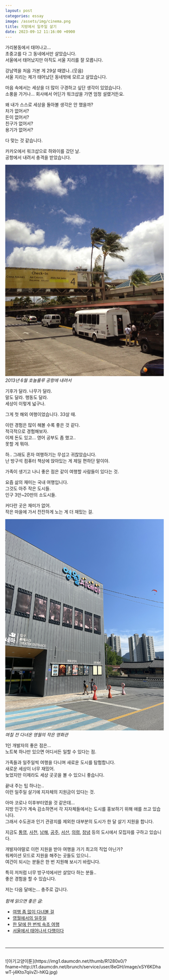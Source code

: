 ```yaml
---
layout: post
categories: essay
image: /assets/img/cinema.png
title: 지방에서 일주일 살기
date: 2023-09-12 11:16:00 +0900
---
```


가리봉동에서 태어나고...  
초중고를 다 그 동네에서만 살았습니다.  
서울에서 태어났지만 아직도 서울 지리를 잘 모릅니다.  

강남역을 처음 가본 게 29살 때였나..(웃음)  
서울 지리는 제가 태어났던 동네밖에 모르고 살았습니다.

마음 속에서는 세상을 더 많이 구경하고 싶단 생각이 있었습니다.  
소풍을 가거나... 회사에서 어딘가 워크샵을 가면 엄청 설렜거든요.

왜 내가 스스로 세상을 돌아볼 생각은 안 했을까?  
차가 없어서?  
돈이 없어서?  
친구가 없어서?   
용기가 없어서?  

다 맞는 것 같습니다.

카카오에서 워크샵으로 하와이를 갔던 날.  
공항에서 내려서 충격을 받았습니다.

![호놀룰루 공항](/assets/img/honolulu.jpg)  
*2013년 6월 호놀룰루 공항에 내려서*

기후가 달라. 나무가 달라.  
말도 달라. 행동도 달라.  
세상이 이렇게 넓구나.

그게 첫 해외 여행이었습니다. 33살 때.

이런 경험은 많이 해볼 수록 좋은 것 같다.  
적극적으로 경험해보자.  
이제 돈도 있고... 영어 공부도 좀 했고..  
못할 게 뭐야.

하.. 그래도 혼자 여행하기는 무섭고 귀찮았습니다.  
난 방구석 컴퓨터 책상에 앉아있는 게 제일 편하단 말이야.

가족이 생기고 나니 좋은 점은 같이 여행할 사람들이 있다는 것.
 
요즘 삶의 재미는 국내 여행입니다.   
그것도 아주 작은 도시들.  
인구 3만~20만의 소도시들.

커다란 곳은 재미가 없어.  
작은 마을에 가서 잔잔하게 노는 게 더 재밌는 걸.

![영월 시네마](/assets/img/cinema.png)  
*며칠 전 다녀온 영월의 작은 영화관*

1인 개발자의 좋은 점은...  
노트북 하나만 있으면 어디서든 일할 수 있다는 점.  

가족들과 일주일씩 여행을 다니며 새로운 도시를 탐험합니다.  
새로운 세상이 너무 재밌어.  
늦었지만 이제라도 세상 곳곳을 볼 수 있으니 좋습니다.

끝내 주는 팁 하나는..  
이런 일주일 살기에 지자체의 지원금이 있다는 것.  

아마 코로나 이후부터였을 것 같은데...  
지방 인구가 계속 감소하면서 각 지자체들에서는 도시를 홍보하기 위해 애를 쓰고 있습니다.  
그래서 수도권과 인기 관광지를 제외한 대부분의 도시가 한 달 살기 지원을 합니다.

지금도 [통영](https://www.tongyeong.go.kr/00852/00853/00858.web?amode=view&not_ancmt_mgt_no=41232&sstring=%ED%86%B5%EC%98%81%EC%95%A0&stype=title&cpage=1), [사천](https://www.nocutnews.co.kr/news/6009921), [남해](https://www.namhae.go.kr/modules/saeol/gosi.do?amode=_view&not_ancmt_mgt_no=28688&pageCd=SM010110000&siteGubun=socialm), [공주](https://www.fnnews.com/news/202308281446252298), [서산](https://www.seosan.go.kr/www/selectBbsNttView.do?key=1256&bbsNo=97&nttNo=298599), [의령](https://www.news1.kr/articles/?5155981), [창녕](https://news.kbs.co.kr/news/view2.do?ncd=7770294) 등의 도시에서 모집자를 구하고 있습니다.

개발자야말로 이런 지원을 받아 여행을 가기 최고의 직업 아닌가?  
워케이션 모드로 지원을 해주는 곳들도 있으니..  
여건이 되시는 분들은 한 번 지원해 보시기 바랍니다.

특히 저처럼 너무 방구석에서만 살았다 하는 분들..  
좋은 경험을 할 수 있습니다.

저는 다음 달에는... 충주로 갑니다.
<br>
<br>
*함께 읽으면 좋은 글:*
* [여행 좀 많이 다녀볼 걸](https://brunch.co.kr/@buildingking/121)
* [영월에서의 일주일](https://brunch.co.kr/@buildingking/170)
* [한 달에 한 번씩 속초 여행](https://brunch.co.kr/@buildingking/119)
* [서울에서 태어나서 다행이다](https://brunch.co.kr/@buildingking/93)
<br>
<hr>
<br>
![아기고양이툰](https://img1.daumcdn.net/thumb/R1280x0/?fname=http://t1.daumcdn.net/brunch/service/user/8eGH/image/xSY6KDhawT-j4Kto7qiivZI-hKQ.jpg)